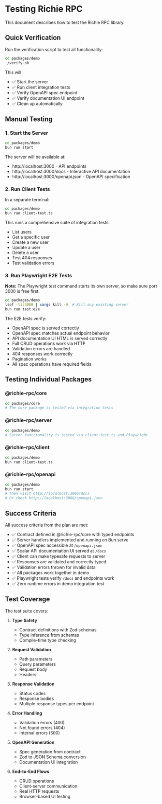# Testing Richie RPC

This document describes how to test the Richie RPC library.

## Quick Verification

Run the verification script to test all functionality:

```bash
cd packages/demo
./verify.sh
```

This will:
- ✅ Start the server
- ✅ Run client integration tests
- ✅ Verify OpenAPI spec endpoint
- ✅ Verify documentation UI endpoint
- ✅ Clean up automatically

## Manual Testing

### 1. Start the Server

```bash
cd packages/demo
bun run start
```

The server will be available at:
- http://localhost:3000 - API endpoints
- http://localhost:3000/docs - Interactive API documentation
- http://localhost:3000/openapi.json - OpenAPI specification

### 2. Run Client Tests

In a separate terminal:

```bash
cd packages/demo
bun run client-test.ts
```

This runs a comprehensive suite of integration tests:
- List users
- Get a specific user
- Create a new user
- Update a user
- Delete a user
- Test 404 responses
- Test validation errors

### 3. Run Playwright E2E Tests

**Note:** The Playwright test command starts its own server, so make sure port 3000 is free first.

```bash
cd packages/demo
lsof -ti:3000 | xargs kill -9  # Kill any existing server
bun run test:e2e
```

The E2E tests verify:
- OpenAPI spec is served correctly
- OpenAPI spec matches actual endpoint behavior
- API documentation UI HTML is served correctly
- Full CRUD operations work via HTTP
- Validation errors are handled
- 404 responses work correctly
- Pagination works
- All spec operations have required fields

## Testing Individual Packages

### @richie-rpc/core

```bash
cd packages/core
# The core package is tested via integration tests
```

### @richie-rpc/server

```bash
cd packages/demo
# Server functionality is tested via client-test.ts and Playwright
```

### @richie-rpc/client

```bash
cd packages/demo
bun run client-test.ts
```

### @richie-rpc/openapi

```bash
cd packages/demo
bun run start
# Then visit http://localhost:3000/docs
# Or check http://localhost:3000/openapi.json
```

## Success Criteria

All success criteria from the plan are met:

- ✅ Contract defined in @richie-rpc/core with typed endpoints
- ✅ Server handlers implemented and running on Bun.serve
- ✅ OpenAPI spec accessible at `/openapi.json`
- ✅ Scalar API documentation UI served at `/docs`
- ✅ Client can make typesafe requests to server
- ✅ Responses are validated and correctly typed
- ✅ Validation errors thrown for invalid data
- ✅ All packages work together in demo
- ✅ Playwright tests verify `/docs` and endpoints work
- ✅ Zero runtime errors in demo integration test

## Test Coverage

The test suite covers:

1. **Type Safety**
   - Contract definitions with Zod schemas
   - Type inference from schemas
   - Compile-time type checking

2. **Request Validation**
   - Path parameters
   - Query parameters
   - Request body
   - Headers

3. **Response Validation**
   - Status codes
   - Response bodies
   - Multiple response types per endpoint

4. **Error Handling**
   - Validation errors (400)
   - Not found errors (404)
   - Internal errors (500)

5. **OpenAPI Generation**
   - Spec generation from contract
   - Zod to JSON Schema conversion
   - Documentation UI integration

6. **End-to-End Flows**
   - CRUD operations
   - Client-server communication
   - Real HTTP requests
   - Browser-based UI testing

